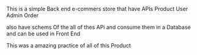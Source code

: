 This is a simple Back end e-commers store that have
APIs
 Product
 User
 Admin
 Order


 also have schems Of the all of thes APi and consume them in a Database and can be used in Front End 

This was a amazing practice of all of this Product


